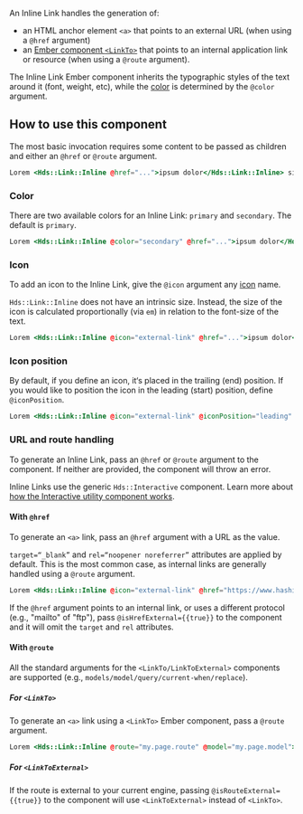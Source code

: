 An Inline Link handles the generation of:

- an HTML anchor element `<a>` that points to an external URL (when using a `@href` argument)
- an [Ember component `<LinkTo>`](https://guides.emberjs.com/release/routing/linking-between-routes/#toc_the-linkto--component) that points to an internal application link or resource (when using a `@route` argument).

The Inline Link Ember component inherits the typographic styles of the text around it (font, weight, etc), while the [color](#color-1) is determined by the `@color` argument.

## How to use this component

The most basic invocation requires some content to be passed as children and either an `@href` or `@route` argument.

```handlebars
Lorem <Hds::Link::Inline @href="...">ipsum dolor</Hds::Link::Inline> sit amet consectetur adipiscing elit.
```

### Color

There are two available colors for an Inline Link: `primary` and `secondary`. The default is `primary`.

```handlebars
Lorem <Hds::Link::Inline @color="secondary" @href="...">ipsum dolor</Hds::Link::Inline> sit amet consectetur adipiscing elit.
```

### Icon

To add an icon to the Inline Link, give the `@icon` argument any [icon](/icons/library) name.

`Hds::Link::Inline` does not have an intrinsic size. Instead, the size of the icon is calculated proportionally (via `em`) in relation to the font-size of the text.

```handlebars
Lorem <Hds::Link::Inline @icon="external-link" @href="...">ipsum dolor</Hds::Link::Inline> sit amet consectetur adipiscing elit.
```

### Icon position

By default, if you define an icon, it‘s placed in the trailing (end) position. If you would like to position the icon in the leading (start) position, define `@iconPosition`.

```handlebars
Lorem <Hds::Link::Inline @icon="external-link" @iconPosition="leading" @href="...">ipsum dolor</Hds::Link::Inline> sit amet consectetur adipiscing elit.
```

### URL and route handling

To generate an Inline Link, pass an `@href` or `@route` argument to the component. If neither are provided, the component will throw an error.

Inline Links use the generic `Hds::Interactive` component. Learn more about [how the Interactive utility component works](/utilities/interactive/).

#### With `@href`

To generate an `<a>` link, pass an `@href` argument with a URL as the value. 

`target=“_blank”` and `rel=“noopener noreferrer”` attributes are applied by default. This is the most common case, as internal links are generally handled using a `@route` argument. 

```handlebars
Lorem <Hds::Link::Inline @icon="external-link" @href="https://www.hashicorp.com">ipsum dolor</Hds::Link::Inline> sit amet consectetur adipiscing elit.
```

If the `@href` argument points to an internal link, or uses a different protocol (e.g., "mailto" of "ftp"), pass `@isHrefExternal={{true}}` to the component and it will omit the `target` and `rel` attributes.

#### With `@route` 

All the standard arguments for the `<LinkTo/LinkToExternal>` components are supported (e.g., `models/model/query/current-when/replace`).

##### For `<LinkTo>`

To generate an `<a>` link using a `<LinkTo>` Ember component, pass a `@route` argument. 

```handlebars
Lorem <Hds::Link::Inline @route="my.page.route" @model="my.page.model">ipsum dolor</Hds::Link::Inline> sit amet consectetur adipiscing elit.
```

##### For `<LinkToExternal>`

If the route is external to your current engine, passing `@isRouteExternal={{true}}` to the component will use `<LinkToExternal>` instead of `<LinkTo>`.
